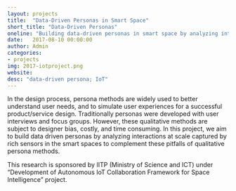 ```yaml
---
layout: projects
title:  "Data-Driven Personas in Smart Space"
short_title: "Data-Driven Personas"
oneline: "Building data-driven personas in smart space by analyzing interactions at scale"
date:   2017-08-10 00:00:00
author: Admin
categories:
- projects
img: 2017-iotproject.png
website:
desc: "data-driven persona; IoT"
---
```

In the design process, persona methods are widely used to better understand user needs, and to simulate user experiences for a successful product/service design. Traditionally personas were developed with user interviews and focus groups. However, these qualitative methods are subject to designer bias, costly, and time consuming. In this project, we aim to build data driven personas by analyzing interactions at scale captured by rich sensors in the smart spaces to complement these pitfalls of qualitative persona methods.

This research is sponsored by IITP (Ministry of Science and ICT) under “Development of Autonomous IoT Collaboration Framework for Space Intelligence” project.